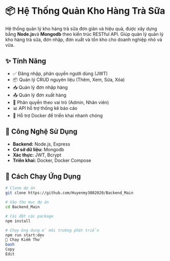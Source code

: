 # 📦 Hệ Thống Quản Kho Hàng Trà Sữa

Hệ thống quản lý kho hàng trà sữa đơn giản và hiệu quả, được xây dựng bằng **Node.js**và **Mongodb** theo kiến trúc RESTful API.
Giúp quản lý  quản lý kho hàng trà sữa, đơn nhập, đơn xuất và tồn kho cho doanh nghiệp nhỏ và vừa.

## ✨ Tính Năng

- ✅ Đăng nhập, phân quyền người dùng (JWT)
- 📦 Quản lý CRUD nguyên liệu (Thêm, Xem, Sửa, Xóa)
- 📥 Quản lý đơn nhập hàng
- 📤 Quản lý đơn xuất hàng
- 🔐 Phân quyền theo vai trò (Admin, Nhân viên)
- 📊 API hỗ trợ thống kê báo cáo
- 🐳 Hỗ trợ Docker để triển khai nhanh chóng

## 🔧 Công Nghệ Sử Dụng

- **Backend:** Node.js, Express
- **Cơ sở dữ liệu:** Mongodb
- **Xác thực:** JWT, Bcrypt
- **Triển khai:** Docker, Docker Compose

## 🚀 Cách Chạy Ứng Dụng

```bash
# Clone dự án
git clone https://github.com/Huyenmy3082020/Backend_Main

# Vào thư mục dự án
cd Backend_Main

# Cài đặt các package
npm install

# Chạy ứng dụng ở môi trường phát triển
npm run start:dev
🧪 Chạy Kiểm Thử
bash
Copy
Edit
